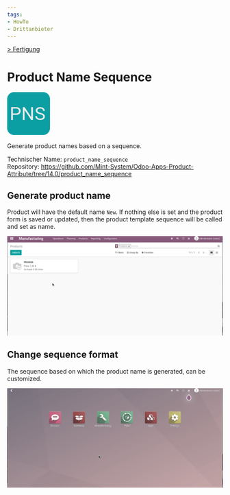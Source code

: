 ```yaml
---
tags:
- HowTo
- Drittanbieter
---
```

[> Fertigung](Fertigung.md)
# Product Name Sequence
![](assets/icon_product_name_sequence.png)

Generate product names based on a sequence.

Technischer Name: `product_name_sequence`\
Repository: <https://github.com/Mint-System/Odoo-Apps-Product-Attribute/tree/14.0/product_name_sequence>

## Generate product name

Product will have the default name `New`. If nothing else is set and the product form is saved or updated, then the product template sequence will be called and set as name.

![Odoo App Product Name Sequence Generate](assets/Odoo%20App%20Product%20Name%20Sequence%20Generate.gif)

## Change sequence format

The sequence based on which the product name is generated, can be customized.

![Odoo App Product Name Sequence Update](assets/Odoo%20App%20Product%20Name%20Sequence%20Update.gif)